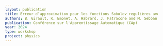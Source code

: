 ```yaml
---
layout: publication
title: Erreur d’approximation pour les fonctions Sobolev regulières avec des réseaux de neurones tanh - impact théorique sur les PINNs
authors: B. Girault, R. Emonet, A. Habrard, J. Patracone and M. Sebban
publication: Conférence sur l'Apprentissage Automatique (CAp)
year: 2024
type: workshop
project: physics
---
```


